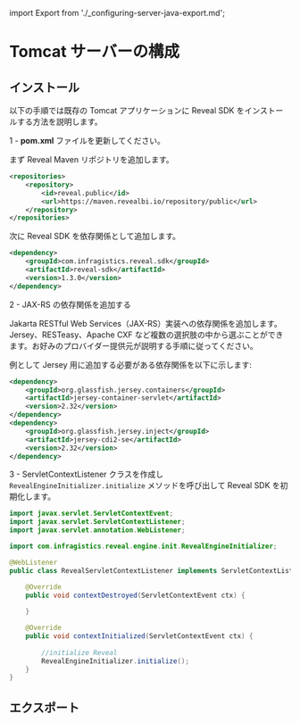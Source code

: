 import Export from './_configuring-server-java-export.md';

# Tomcat サーバーの構成

## インストール

以下の手順では既存の Tomcat アプリケーションに Reveal SDK をインストールする方法を説明します。

1 - **pom.xml** ファイルを更新してください。

まず Reveal Maven リポジトリを追加します。

```xml title="pom.xml"
<repositories>
    <repository>
        <id>reveal.public</id>
        <url>https://maven.revealbi.io/repository/public</url>
    </repository>	
</repositories>
```

次に Reveal SDK を依存関係として追加します。

```xml title="pom.xml"
<dependency>
    <groupId>com.infragistics.reveal.sdk</groupId>
    <artifactId>reveal-sdk</artifactId>
    <version>1.3.0</version>
</dependency>
```

2 - JAX-RS の依存関係を追加する

Jakarta RESTful Web Services（JAX-RS）実装への依存関係を追加します。Jersey、RESTeasy、Apache CXF など複数の選択肢の中から選ぶことができます。お好みのプロバイダー提供元が説明する手順に従ってください。

例として Jersey 用に追加する必要がある依存関係を以下に示します:

```xml
<dependency>
    <groupId>org.glassfish.jersey.containers</groupId>
    <artifactId>jersey-container-servlet</artifactId>
    <version>2.32</version>
</dependency>
<dependency>
    <groupId>org.glassfish.jersey.inject</groupId>
    <artifactId>jersey-cdi2-se</artifactId>
    <version>2.32</version>
</dependency>
```

3 - ServletContextListener クラスを作成し `RevealEngineInitializer.initialize` メソッドを呼び出して Reveal SDK を初期化します。

```java
import javax.servlet.ServletContextEvent;
import javax.servlet.ServletContextListener;
import javax.servlet.annotation.WebListener;

import com.infragistics.reveal.engine.init.RevealEngineInitializer;

@WebListener
public class RevealServletContextListener implements ServletContextListener {

	@Override
	public void contextDestroyed(ServletContextEvent ctx) {
		
	}

	@Override
	public void contextInitialized(ServletContextEvent ctx) {
		
		//initialize Reveal
		RevealEngineInitializer.initialize();
	}
}
```

## エクスポート

<Export />